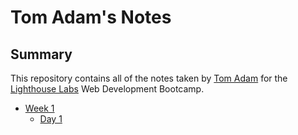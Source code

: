 # Tom Adam's Notes

## Summary

This repository contains all of the notes taken by [Tom Adam](https://github.com/TomJAdam) for the [Lighthouse Labs](https://www.lighthouselabs.ca/) Web Development Bootcamp.

* [Week 1](/Week_1)
  * [Day 1](/Week_1/Day_1)
